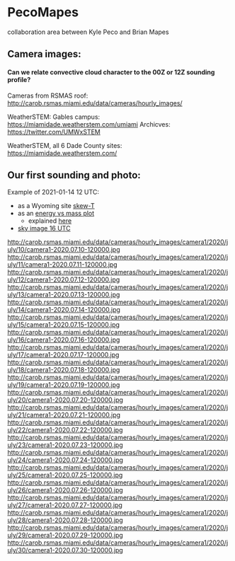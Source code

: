 # PecoMapes
collaboration area between Kyle Peco and Brian Mapes

## Camera images: 
#### Can we relate convective cloud character to the 00Z or 12Z sounding profile? 

Cameras from RSMAS roof: 
http://carob.rsmas.miami.edu/data/cameras/hourly_images/

WeatherSTEM: Gables campus:
https://miamidade.weatherstem.com/umiami
Archicves: https://twitter.com/UMWxSTEM

WeatherSTEM, all 6 Dade County sites: 
https://miamidade.weatherstem.com/

## Our first sounding and photo: 
Example of 2021-01-14 12 UTC: 
  * as a Wyoming site [skew-T](https://github.com/brianmapes/PecoMapes/blob/main/Images/2021011412.72202.skewt.parc.gif)
  * as an [energy vs mass plot](https://github.com/brianmapes/PecoMapes/blob/main/Images/2021011412.72202.energymass.gif)
     * explained [here](https://github.com/brianmapes/ConvectionShortCourse/blob/master/BookDraft_2019/Part%20II/Chapter4_LiftedParcelBuoy.pdf)  
  * [sky image 16 UTC](https://github.com/brianmapes/PecoMapes/blob/main/Images/2021011412.72202.CAROB_SW.gif)

http://carob.rsmas.miami.edu/data/cameras/hourly_images/camera1/2020/july/10/camera1-2020.07.10-120000.jpg
http://carob.rsmas.miami.edu/data/cameras/hourly_images/camera1/2020/july/11/camera1-2020.07.11-120000.jpg
http://carob.rsmas.miami.edu/data/cameras/hourly_images/camera1/2020/july/12/camera1-2020.07.12-120000.jpg
http://carob.rsmas.miami.edu/data/cameras/hourly_images/camera1/2020/july/13/camera1-2020.07.13-120000.jpg
http://carob.rsmas.miami.edu/data/cameras/hourly_images/camera1/2020/july/14/camera1-2020.07.14-120000.jpg
http://carob.rsmas.miami.edu/data/cameras/hourly_images/camera1/2020/july/15/camera1-2020.07.15-120000.jpg
http://carob.rsmas.miami.edu/data/cameras/hourly_images/camera1/2020/july/16/camera1-2020.07.16-120000.jpg
http://carob.rsmas.miami.edu/data/cameras/hourly_images/camera1/2020/july/17/camera1-2020.07.17-120000.jpg
http://carob.rsmas.miami.edu/data/cameras/hourly_images/camera1/2020/july/18/camera1-2020.07.18-120000.jpg
http://carob.rsmas.miami.edu/data/cameras/hourly_images/camera1/2020/july/19/camera1-2020.07.19-120000.jpg
http://carob.rsmas.miami.edu/data/cameras/hourly_images/camera1/2020/july/20/camera1-2020.07.20-120000.jpg
http://carob.rsmas.miami.edu/data/cameras/hourly_images/camera1/2020/july/21/camera1-2020.07.21-120000.jpg
http://carob.rsmas.miami.edu/data/cameras/hourly_images/camera1/2020/july/22/camera1-2020.07.22-120000.jpg
http://carob.rsmas.miami.edu/data/cameras/hourly_images/camera1/2020/july/23/camera1-2020.07.23-120000.jpg
http://carob.rsmas.miami.edu/data/cameras/hourly_images/camera1/2020/july/24/camera1-2020.07.24-120000.jpg
http://carob.rsmas.miami.edu/data/cameras/hourly_images/camera1/2020/july/25/camera1-2020.07.25-120000.jpg
http://carob.rsmas.miami.edu/data/cameras/hourly_images/camera1/2020/july/26/camera1-2020.07.26-120000.jpg
http://carob.rsmas.miami.edu/data/cameras/hourly_images/camera1/2020/july/27/camera1-2020.07.27-120000.jpg
http://carob.rsmas.miami.edu/data/cameras/hourly_images/camera1/2020/july/28/camera1-2020.07.28-120000.jpg
http://carob.rsmas.miami.edu/data/cameras/hourly_images/camera1/2020/july/29/camera1-2020.07.29-120000.jpg
http://carob.rsmas.miami.edu/data/cameras/hourly_images/camera1/2020/july/30/camera1-2020.07.30-120000.jpg
